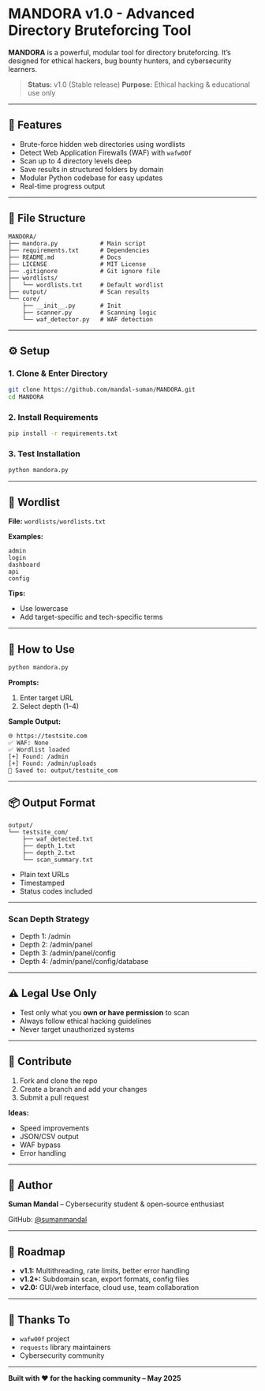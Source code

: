 # MANDORA v1.0 - Advanced Directory Bruteforcing Tool

**MANDORA** is a powerful, modular tool for directory bruteforcing. It’s designed for ethical hackers, bug bounty hunters, and cybersecurity learners.

> **Status:** v1.0 (Stable release)
> **Purpose:** Ethical hacking & educational use only

---

## 🔑 Features

* Brute-force hidden web directories using wordlists
* Detect Web Application Firewalls (WAF) with `wafw00f`
* Scan up to 4 directory levels deep
* Save results in structured folders by domain
* Modular Python codebase for easy updates
* Real-time progress output

---

## 📁 File Structure

```
MANDORA/
├── mandora.py            # Main script
├── requirements.txt      # Dependencies
├── README.md             # Docs
├── LICENSE               # MIT License
├── .gitignore            # Git ignore file
├── wordlists/
│   └── wordlists.txt     # Default wordlist
├── output/               # Scan results
└── core/
    ├── __init__.py       # Init
    ├── scanner.py        # Scanning logic
    └── waf_detector.py   # WAF detection
```

---

## ⚙️ Setup

### 1. Clone & Enter Directory

```bash
git clone https://github.com/mandal-suman/MANDORA.git
cd MANDORA
```

### 2. Install Requirements

```bash
pip install -r requirements.txt
```

### 3. Test Installation

```bash
python mandora.py
```

---

## 📝 Wordlist

**File:** `wordlists/wordlists.txt`

**Examples:**

```
admin
login
dashboard
api
config
```

**Tips:**

* Use lowercase
* Add target-specific and tech-specific terms

---

## 🚀 How to Use

```bash
python mandora.py
```

**Prompts:**

1. Enter target URL
2. Select depth (1–4)

**Sample Output:**

```
🌐 https://testsite.com
✅ WAF: None
✅ Wordlist loaded
[+] Found: /admin
[+] Found: /admin/uploads
📁 Saved to: output/testsite_com
```

---

## 📦 Output Format

```
output/
└── testsite_com/
    ├── waf_detected.txt
    ├── depth_1.txt
    ├── depth_2.txt
    └── scan_summary.txt
```

* Plain text URLs
* Timestamped
* Status codes included

---

### Scan Depth Strategy

* Depth 1: /admin
* Depth 2: /admin/panel
* Depth 3: /admin/panel/config
* Depth 4: /admin/panel/config/database

---

## ⚠️ Legal Use Only

* Test only what you **own or have permission** to scan
* Always follow ethical hacking guidelines
* Never target unauthorized systems

---

## 🤝 Contribute

1. Fork and clone the repo
2. Create a branch and add your changes
3. Submit a pull request

**Ideas:**

* Speed improvements
* JSON/CSV output
* WAF bypass
* Error handling

---

## 👤 Author

**Suman Mandal** – Cybersecurity student & open-source enthusiast

GitHub: [@sumanmandal](https://github.com/mandal-suman)

---

## 📌 Roadmap

* **v1.1:** Multithreading, rate limits, better error handling
* **v1.2+:** Subdomain scan, export formats, config files
* **v2.0:** GUI/web interface, cloud use, team collaboration

---

## 🙏 Thanks To

* `wafw00f` project
* `requests` library maintainers
* Cybersecurity community

---

**Built with ❤️ for the hacking community – May 2025**